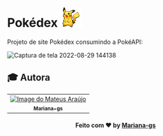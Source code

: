 # Pokédex ![web_1](https://raw.githubusercontent.com/PokeAPI/sprites/master/sprites/pokemon/versions/generation-v/black-white/animated/25.gif)

Projeto de site Pokédex consumindo a PokéAPI:
 
 
![Captura de tela 2022-08-29 144138](https://user-images.githubusercontent.com/81964220/187264361-e67489b5-582e-47fc-8cb0-4ad2d5d1dbfc.png)

 
## :mortar_board: Autora
<table align="center">
    <tr>
        <td align="center">
            <a href="https://github.com/Mariana-gs">
                <img src="https://avatars.githubusercontent.com/u/81964220?v=4" width="150px;" alt="Image do Mateus Araújo" />
                <br />
                <sub><b>Mariana-gs</b></sub>
            </a>
        </td>    
    </tr>
</table>
<h4 align="center">
   Feito com ♥️ by <a href="https://github.com/Mariana-gs" target="_blank"> Mariana-gs </a>
</h4>
